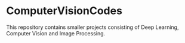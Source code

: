 # ComputerVisionCodes
This repository contains smaller projects consisting of Deep Learning, Computer Vision and Image Processing.

